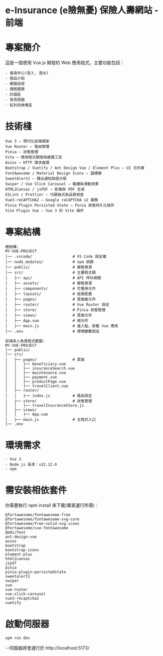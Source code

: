 # e-Insurance (e險無憂) 保險人壽網站 - 前端

# 專案簡介
這是一個使用 Vue.js 開發的 Web 應用程式，主要功能包括：

    - 會員中心(登入, 登出)
    - 商品介紹
    - 網路投保
    - 理賠服務
    - 討論區
    - 常見問題
    - 紅利兌換專區

# 技術棧
    Vue 3 – 現代化前端框架
    Vue Router – 路由管理
    Pinia – 狀態管理
    Vite – 應用程式開發與建置工具
    Axios – HTTP 請求處理
    Bootstrap / Vuetify / Ant Design Vue / Element Plus – UI 元件庫
    FontAwesome / Material Design Icons – 圖標庫
    SweetAlert2 – 彈出通知與提示框
    Swiper / Vue Slick Carousel – 輪播與滑動效果
    HTML2Canvas / jsPDF – 影像與 PDF 生成
    ESLint / Prettier – 代碼格式與品質檢查
    Vue3-reCAPTCHA2 – Google reCAPTCHA v2 服務
    Pinia Plugin Persisted State – Pinia 狀態持久化插件
    Vite Plugin Vue – Vue 3 的 Vite 插件


# 專案結構
    總結構: 
    MY-VUE-PROJECT
    │── .vscode/                  # VS Code 設定檔
    │── node_modules/             # npm 依賴
    │── public/                   # 靜態資源 
    │── src/                      # 主要程式碼
    │   ├── api/                  # API 呼叫相關
    │   ├── assets/               # 靜態資源
    │   ├── components/           # 可重用元件
    │   ├── layouts/              # 版面配置 
    │   ├── pages/                # 頁面級元件
    │   ├── router/               # Vue Router 設定
    │   ├── store/                # Pinia 狀態管理
    │   ├── views/                # 頁面元件 
    │   ├── App.vue               # 根元件
    │   ├── main.js               # 進入點，掛載 Vue 應用
    │── .env                      # 環境變數設定

    前端本人負責程式範圍:
    MY-VUE-PROJECT
    │── public/
    │── src/
    │   ├── pages/                # 頁面
    │   │   ├── beneficiary.vue
    │   │   ├── insuranceSearch.vue
    │   │   ├── maintenance.vue
    │   │   ├── payment.vue
    │   │   ├── productPage.vue
    │   │   ├── travelClient.vue
    │   ├── router/
    │   │   ├── index.js          # 路由設定
    │   ├── store/                # 狀態管理
    │   │   ├── travelInsuranceStore.js
    │   ├── views/
    │   │   ├── App.vue
    │   ├── main.js               # 主程式入口
    │── .env
    

# 環境需求
    - Vue 3
    - Node.js 版本：v22.12.0
    - npm


# 需安裝相依套件
你需要執行 npm install 來下載(專案運行所需)：

    @fortawesome/fontawesome-free
    @fortawesome/fontawesome-svg-core
    @fortawesome/free-solid-svg-icons
    @fortawesome/vue-fontawesome
    @mdi/font
    ant-design-vue
    axios
    bootstrap
    bootstrap-icons
    element-plus
    html2canvas
    jspdf
    pinia
    pinia-plugin-persistedstate
    sweetalert2
    swiper
    vue
    vue-router
    vue-slick-carousel
    vue3-recaptcha2
    vuetify


# 啟動伺服器

    npm run dev

--伺服器將會運行於 http://localhost:5173/